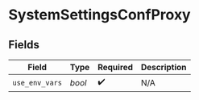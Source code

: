 # SystemSettingsConfProxy


## Fields

| Field              | Type               | Required           | Description        |
| ------------------ | ------------------ | ------------------ | ------------------ |
| `use_env_vars`     | *bool*             | :heavy_check_mark: | N/A                |